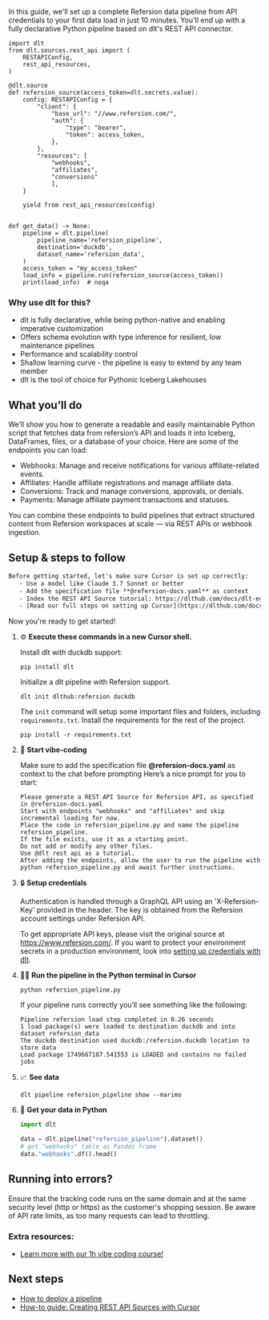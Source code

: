 In this guide, we'll set up a complete Refersion data pipeline from API credentials to your first data load in just 10 minutes. You'll end up with a fully declarative Python pipeline based on dlt's REST API connector.

```python-outcome
import dlt
from dlt.sources.rest_api import (
    RESTAPIConfig,
    rest_api_resources,
)

@dlt.source
def refersion_source(access_token=dlt.secrets.value):
    config: RESTAPIConfig = {
        "client": {
            "base_url": "//www.refersion.com/",
            "auth": {
                "type": "bearer",
                "token": access_token,
            },
        },
        "resources": [
            "webhooks",
            "affiliates",
            "conversions"
            ],
    }

    yield from rest_api_resources(config)


def get_data() -> None:
    pipeline = dlt.pipeline(
        pipeline_name='refersion_pipeline',
        destination='duckdb',
        dataset_name='refersion_data', 
    )
    access_token = "my_access_token"
    load_info = pipeline.run(refersion_source(access_token))
    print(load_info)  # noqa
```

### Why use dlt for this?

- dlt is fully declarative, while being python-native and enabling imperative customization
- Offers schema evolution with type inference for resilient, low maintenance pipelines
- Performance and scalability control
- Shallow learning curve - the pipeline is easy to extend by any team member
- dlt is the tool of choice for Pythonic Iceberg Lakehouses

## What you’ll do

We’ll show you how to generate a readable and easily maintainable Python script that fetches data from refersion’s API and loads it into Iceberg, DataFrames, files, or a database of your choice. Here are some of the endpoints you can load:

- Webhooks: Manage and receive notifications for various affiliate-related events. 
- Affiliates: Handle affiliate registrations and manage affiliate data. 
- Conversions: Track and manage conversions, approvals, or denials. 
- Payments: Manage affiliate payment transactions and statuses.

You can combine these endpoints to build pipelines that extract structured content from Refersion workspaces at scale — via REST APIs or webhook ingestion.

## Setup & steps to follow

```default
Before getting started, let's make sure Cursor is set up correctly:
   - Use a model like Claude 3.7 Sonnet or better
   - Add the specification file **@refersion-docs.yaml** as context
   - Index the REST API Source tutorial: https://dlthub.com/docs/dlt-ecosystem/verified-sources/rest_api/ and add it to context as **@dlt rest api**
   - [Read our full steps on setting up Cursor](https://dlthub.com/docs/dlt-ecosystem/llm-tooling/cursor-restapi#23-configuring-cursor-with-documentation)
```

Now you're ready to get started! 

1. ⚙️ **Execute these commands in a new Cursor shell.**
    
    Install dlt with duckdb support:
    ```shell
    pip install dlt
    ```

    Initialize a dlt pipeline with Refersion support.
    ```shell
    dlt init dlthub:refersion duckdb
    ```

    The `init` command will setup some important files and folders, including `requirements.txt`. Install the requirements for the rest of the project.
    ```shell
    pip install -r requirements.txt
    ```
    
2. 🤠 **Start vibe-coding**
    
    Make sure to add the specification file **@refersion-docs.yaml** as context to the chat before prompting
    Here’s a nice prompt for you to start: 
    
    ```prompt
    Please generate a REST API Source for Refersion API, as specified in @refersion-docs.yaml 
    Start with endpoints "webhooks" and "affiliates" and skip incremental loading for now. 
    Place the code in refersion_pipeline.py and name the pipeline refersion_pipeline. 
    If the file exists, use it as a starting point. 
    Do not add or modify any other files. 
    Use @dlt rest api as a tutorial. 
    After adding the endpoints, allow the user to run the pipeline with python refersion_pipeline.py and await further instructions.
    ```

    
3. 🔒 **Setup credentials** 
    
    Authentication is handled through a GraphQL API using an 'X-Refersion-Key' provided in the header. The key is obtained from the Refersion account settings under Refersion API.
    
    To get appropriate API keys, please visit the original source at https://www.refersion.com/.
    If you want to protect your environment secrets in a production environment, look into [setting up credentials with dlt](https://dlthub.com/docs/walkthroughs/add_credentials).
    
4. 🏃‍♀️ **Run the pipeline in the Python terminal in Cursor**
    
    ```shell
    python refersion_pipeline.py
    ```
    
    If your pipeline runs correctly you’ll see something like the following:
    
    ```shell
    Pipeline refersion load step completed in 0.26 seconds
    1 load package(s) were loaded to destination duckdb and into dataset refersion_data
    The duckdb destination used duckdb:/refersion.duckdb location to store data
    Load package 1749667187.541553 is LOADED and contains no failed jobs
    ```
    
5. 📈 **See data**
    
    ```shell
    dlt pipeline refersion_pipeline show --marimo
    ```
    
6. 🐍 **Get your data in Python**
    
    ```python
    import dlt

   data = dlt.pipeline("refersion_pipeline").dataset()
   # get "webhooks" table as Pandas frame
   data."webhooks".df().head()
    ```

## Running into errors?

Ensure that the tracking code runs on the same domain and at the same security level (http or https) as the customer's shopping session. Be aware of API rate limits, as too many requests can lead to throttling.

### Extra resources:

- [Learn more with our 1h vibe coding course!](https://www.youtube.com/watch?v=GGid70rnJuM)

## Next steps

- [How to deploy a pipeline](https://dlthub.com/docs/walkthroughs/deploy-a-pipeline)
- [How-to guide: Creating REST API Sources with Cursor](https://dlthub.com/docs/dlt-ecosystem/llm-tooling/cursor-restapi)